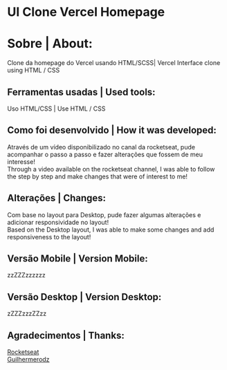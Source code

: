 # UI Clone Vercel Homepage
# Sobre | About:
Clone da homepage do Vercel usando HTML/SCSS| Vercel Interface clone using  HTML / CSS

## Ferramentas usadas | Used tools:

Uso HTML/CSS  | Use HTML / CSS

## Como foi desenvolvido | How it was developed:

Através de um vídeo disponibilizado no canal da rocketseat, pude acompanhar o passo a passo e fazer alterações que fossem de meu interesse!<br>
Through a video available on the rocketseat channel, I was able to follow the step by step and make changes that were of interest to me!

## Alterações | Changes:
Com base no layout para Desktop, pude fazer algumas alterações e adicionar responsividade no layout!<br>
Based on the Desktop layout, I was able to make some changes and add responsiveness to the layout!

## Versão Mobile | Version Mobile:
zzZZZzzzzzz

## Versão Desktop | Version Desktop:
zZZZzzzZZzz

## Agradecimentos | Thanks:
[Rocketseat](https://www.youtube.com/watch?v=XdqD8qi44Cg&t=2s)<br>
[Guilhermerodz](https://github.com/guilhermerodz)
